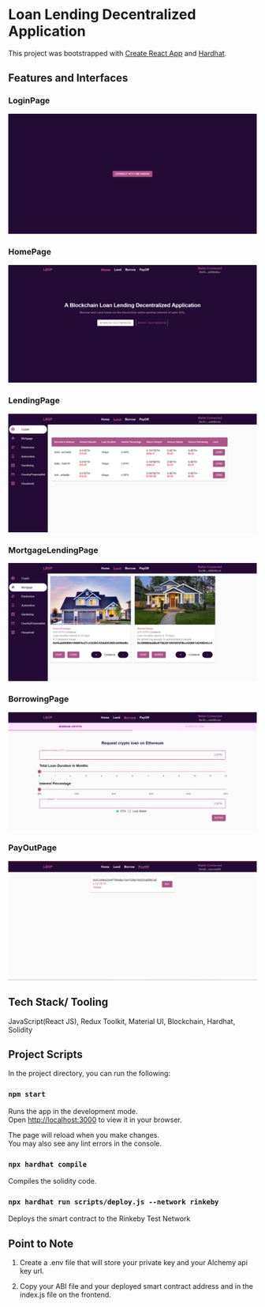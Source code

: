 # Loan Lending Decentralized Application

This project was bootstrapped with [Create React App](https://github.com/facebook/create-react-app) and [Hardhat](https://hardhat.org/).

## Features and Interfaces
### LoginPage
![LoginPage](/src/assets/Loginpage.png)

### HomePage
![HomePage](/src/assets/HomePage.png)

### LendingPage
![LendingPage](/src/assets/LendingPage%20(1).png)

### MortgageLendingPage
![MortgageLendingPage](/src/assets/2022-06-06.png)

### BorrowingPage
![BorrowingPage](/src/assets/BorrowPage.png)

### PayOutPage
![PayOutPage](/src/assets/PayoutPage.png)

## Tech Stack/ Tooling

 JavaScript(React JS), Redux Toolkit, Material UI, Blockchain, Hardhat, Solidity

## Project Scripts

In the project directory, you can run the following:

### `npm start`

Runs the app in the development mode.\
Open [http://localhost:3000](http://localhost:3000) to view it in your browser.

The page will reload when you make changes.\
You may also see any lint errors in the console.

### `npx hardhat compile`

Compiles the solidity code.


### `npx hardhat run scripts/deploy.js --network rinkeby`

Deploys the smart contract to the Rinkeby Test Network

## Point to Note

1. Create a .env file that will store your private key and your Alchemy api key url.

2. Copy your ABI file and your deployed smart contract address and in the index.js file on the frontend.

